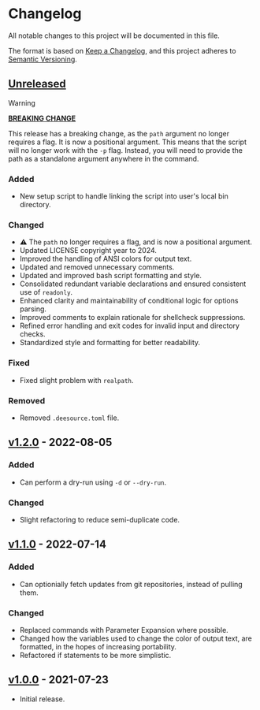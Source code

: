 # Changelog

All notable changes to this project will be documented in this file.

The format is based on [Keep a Changelog](https://keepachangelog.com/en/1.0.0/), and this project adheres to [Semantic Versioning](https://semver.org/spec/v2.0.0.html).

## [Unreleased]

> [!WARNING]
> <u>**BREAKING CHANGE**</u>
>
> This release has a breaking change, as the `path` argument no longer requires a flag. It is now a positional argument. This means that the script will no longer work with the `-p` flag. Instead, you will need to provide the path as a standalone argument anywhere in the command.

### Added

- New setup script to handle linking the script into user's local bin directory.

### Changed

- ⚠️ The `path` no longer requires a flag, and is now a positional argument.
- Updated LICENSE copyright year to 2024.
- Improved the handling of ANSI colors for output text.
- Updated and removed unnecessary comments.
- Updated and improved bash script formatting and style.
- Consolidated redundant variable declarations and ensured consistent use of `readonly`.
- Enhanced clarity and maintainability of conditional logic for options parsing.
- Improved comments to explain rationale for shellcheck suppressions.
- Refined error handling and exit codes for invalid input and directory checks.
- Standardized style and formatting for better readability.

### Fixed

- Fixed slight problem with `realpath`.

### Removed

- Removed `.deesource.toml` file.

## [v1.2.0] - 2022-08-05

### Added

- Can perform a dry-run using `-d` or `--dry-run`.

### Changed

- Slight refactoring to reduce semi-duplicate code.

## [v1.1.0] - 2022-07-14

### Added

- Can optionially fetch updates from git repositories, instead of pulling them.

### Changed

- Replaced commands with Parameter Expansion where possible.
- Changed how the variables used to change the color of output text, are formatted, in the hopes of increasing portability.
- Refactored if statements to be more simplistic.

## [v1.0.0] - 2021-07-23

- Initial release.

[unreleased]: https://github.com/StrangeRanger/mass-git/compare/v1.2.2...HEAD
[v1.2.2]: https://github.com/StrangeRanger/mass-git/releases/tag/v1.2.2
[v1.2.0]: https://github.com/StrangeRanger/mass-git/releases/tag/v1.2.0
[v1.1.0]: https://github.com/StrangeRanger/mass-git/releases/tag/v1.1.0
[v1.0.0]: https://github.com/StrangeRanger/mass-git/releases/tag/v1.0.0
